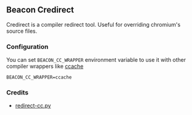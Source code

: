## Beacon Credirect

Credirect is a compiler redirect tool. Useful for overriding chromium's source files. 

### Configuration

You can set `BEACON_CC_WRAPPER` environment variable to use it with other compiler wrappers like [ccache](https://ccache.dev/)

```
BEACON_CC_WRAPPER=ccache
```


### Credits

* [redirect-cc.py](https://github.com/brave/brave-core/blob/master/script/redirect-cc.py)
